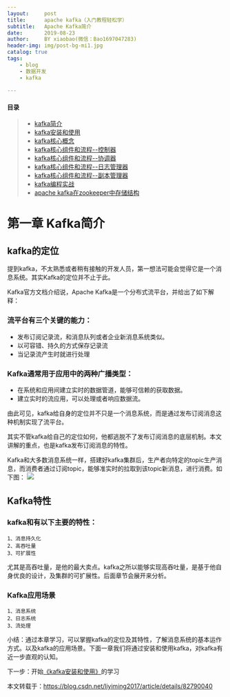 ```yaml
---
layout:     post
title:      apache kafka（入门教程轻松学）
subtitle:   Apache Kafka简介
date:       2019-08-23
author:     BY xiaobao(微信：Bao1697047283)
header-img: img/post-bg-mi1.jpg
catalog: true
tags:
    - blog
    - 数据开发
    - kafka
    
---
```





#### 目录
>* [kafka简介](https://lianxiaobao.github.io/2019/08/23/Apache-kafka%E7%AE%80%E4%BB%8B/)
>* [kafka安装和使用](https://lianxiaobao.github.io/2019/08/23/Apache-Kafka%E5%AE%89%E8%A3%85%E5%92%8C%E4%BD%BF%E7%94%A8/)
>* [kafka核心概念](https://lianxiaobao.github.io/2019/08/23/Apache-kafka%E6%A0%B8%E5%BF%83%E6%A6%82%E5%BF%B5/)
>* [kafka核心组件和流程--控制器](https://lianxiaobao.github.io/2019/08/23/Apache-kafka%E6%A0%B8%E5%BF%83%E6%A6%82%E5%BF%B5%E7%BB%84%E5%BB%BA%E5%92%8C%E6%B5%81%E7%A8%8B-%E6%8E%A7%E5%88%B6%E5%99%A8-%E8%AE%BE%E8%AE%A1-%E5%8E%9F%E7%90%86/)
>* [kafka核心组件和流程--协调器](https://lianxiaobao.github.io/2019/08/23/Apache-Kafka%E6%A0%B8%E5%BF%83%E7%BB%84%E4%BB%B6%E5%92%8C%E6%B5%81%E7%A8%8B-%E5%8D%8F%E8%B0%83%E5%99%A8(%E6%B6%88%E8%B4%B9%E8%80%85%E5%92%8C%E7%BB%84%E5%8D%8F%E8%B0%83%E5%99%A8)-%E8%AE%BE%E8%AE%A1-%E5%8E%9F%E7%90%86/)
>* [kafka核心组件和流程--日志管理器](https://lianxiaobao.github.io/2019/08/23/Apache-Kafka-%E6%A0%B8%E5%BF%83%E7%BB%84%E4%BB%B6%E5%92%8C%E6%B5%81%E7%A8%8B-%E6%97%A5%E5%BF%97%E7%AE%A1%E7%90%86%E5%99%A8-%E8%AE%BE%E8%AE%A1-%E5%8E%9F%E7%90%86/)
>* [kafka核心组件和流程--副本管理器](https://lianxiaobao.github.io/2019/08/23/Apache-Kafka-%E6%A0%B8%E5%BF%83%E7%BB%84%E4%BB%B6%E5%92%8C%E6%B5%81%E7%A8%8B-%E5%89%AF%E6%9C%AC%E7%AE%A1%E7%90%86%E5%99%A8-%E8%AE%BE%E8%AE%A1-%E5%8E%9F%E7%90%86/)
>* [kafka编程实战](https://lianxiaobao.github.io/2019/08/23/Apache-Kafka-%E7%BC%96%E7%A8%8B%E5%AE%9E%E6%88%98-java%E5%AE%A2%E6%88%B7%E7%AB%AF%E5%BC%80%E5%8F%91%E4%BE%8B%E5%AD%90/)
>* [apache kafka在zookeeper中存储结构](https://lianxiaobao.github.io/2019/08/19/kafka%E5%9C%A8zookeeper%E4%B8%AD%E7%9A%84%E5%AD%98%E5%82%A8%E7%BB%93%E6%9E%84/)

# 第一章 Kafka简介
## kafka的定位

提到kafka，不太熟悉或者稍有接触的开发人员，第一想法可能会觉得它是一个消息系统。其实Kafka的定位并不止于此。

Kafka官方文档介绍说，Apache Kafka是一个分布式流平台，并给出了如下解释：

### 流平台有三个关键的能力：

* 发布订阅记录流，和消息队列或者企业新消息系统类似。
* 以可容错、持久的方式保存记录流
* 当记录流产生时就进行处理


### Kafka通常用于应用中的两种广播类型：

* 在系统和应用间建立实时的数据管道，能够可信赖的获取数据。
* 建立实时的流应用，可以处理或者响应数据流。


由此可见，kafka给自身的定位并不只是一个消息系统，而是通过发布订阅消息这种机制实现了流平台。

其实不管kafka给自己的定位如何，他都逃脱不了发布订阅消息的底层机制。本文讲解的重点，也是kafka发布订阅消息的特性。

Kafka和大多数消息系统一样，搭建好kafka集群后，生产者向特定的topic生产消息，而消费者通过订阅topic，能够准实时的拉取到该topic新消息，进行消费。如下图：
![](http://ww1.sinaimg.cn/large/006y8mN6ly1g68ysmkns1j31bg0ca74v.jpg)


## Kafka特性

### kafka和有以下主要的特性：

	1、消息持久化
	2、高吞吐量
	3、可扩展性

尤其是高吞吐量，是他的最大卖点。kafka之所以能够实现高吞吐量，是基于他自身优良的设计，及集群的可扩展性。后面章节会展开来分析。

### Kafka应用场景

	1、消息系统
	2、日志系统
	3、流处理
小结：通过本章学习，可以掌握kafka的定位及其特性，了解消息系统的基本运作方式。以及kafka的应用场景。下面一章我们将通过安装和使用kafka，对kafka有近一步直观的认知。

下一步：开始[《kafka安装和使用》](https://lianxiaobao.github.io/2019/08/23/Apache-Kafka%E5%AE%89%E8%A3%85%E5%92%8C%E4%BD%BF%E7%94%A8/)的学习

本文转载于：https://blog.csdn.net/liyiming2017/article/details/82790040
 